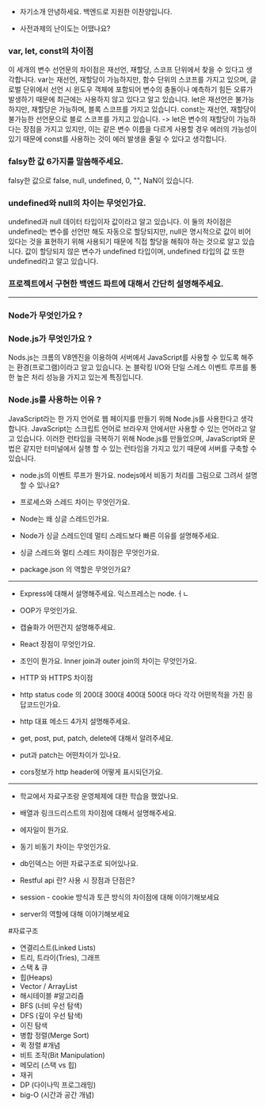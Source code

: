 * 자기소개 
안녕하세요. 백엔드로 지원한 이찬양입니다. 


* 사전과제의 난이도는 어땠나요?

### var, let, const의 차이점
이 세개의 변수 선언문의 차이점은 재선언, 재할당, 스코프 단위에서 찾을 수 있다고 생각합니다.
var는 재선언, 재할당이 가능하지만, 함수 단위의 스코프를 가지고 있으며, 글로벌 단위에서 선언 시 윈도우 객체에 포함되어 변수의 충돌이나 예측하기 힘든 오류가 발생하기 때문에 최근에는 사용하지 않고 있다고 알고 있습니다. 
let은 재선언은 불가능하지만, 재할당은 가능하며, 블록 스코프를 가지고 있습니다. 
const는 재선언, 재할당이 불가능한 선언문으로 블로 스코프를 가지고 있습니다.
  -> let은 변수의 재할당이 가능하다는 장점을 가지고 있지만, 이는 같은 변수 이름을 다르게 사용할 경우 에러의 가능성이 있기 때문에 const를 사용하는 것이 에러 발생을 줄일 수 있다고 생각합니다. 

### falsy한 값 6가지를 말씀해주세요.
falsy한 값으로 false, null, undefined, 0, "", NaN이 있습니다. 

### undefined와 null의 차이는 무엇인가요.
undefined과 null 데이터 타입이자 값이라고 알고 있습니다. 
이 둘의 차이점은 undefined는 변수를 선언만 해도 자동으로 할당되지만, null은 명시적으로 값이 비어 있다는 것을 표현하기 위해 사용되기 때문에 직접 할당을 해줘야 하는 것으로 알고 있습니다. 
값이 할당되지 않은 변수가 undefined 타입이며, undefined 타입의 값 또한 undefined라고 알고 있습니다.

### 프로젝트에서 구현한 백엔드 파트에 대해서 간단히 설명해주세요.

---

### Node가 무엇인가요 ?

### Node.js가 무엇인가요 ? 
Nods.js는 크롬의 V8엔진을 이용하여 서버에서 JavaScript를 사용할 수 있도록 해주는 환경(프로그램)이라고 알고 있습니다.
논 블락킹 I/O와 단일 스레스 이벤트 루프를 통한 높은 처리 성능을 가지고 있는게 특징입니다.
### Node.js를 사용하는 이유 ? 
JavaScript라는 한 가지 언어로 웹 페이지를 만들기 위해 Node.js를 사용한다고 생각합니다. JavaScript는 스크립트 언어로 브라우저 안에서만 사용할 수 있는 언어라고 알고 있습니다. 이러한 런타임을 극복하기 위해 Node.js를 만들었으며, JavaScript와 문법은 같지만 터미널에서 실행 할 수 있는 런타임을 가지고 있기 때문에 서버를 구축할 수 있습니다. 

* node.js의 이벤트 루프가 뭔가요. nodejs에서 비동기 처리를 그림으로 그려서 설명할 수 있나요?



* 프로세스와 스레드 차이는 무엇인가요.

* Node는 왜 싱글 스레드인가요.

* Node가 싱글 스레드인데 멀티 스레드보다 빠른 이유를 설명해주세요.

* 싱글 스레드와 멀티 스레드 차이점은 무엇인가요.

* package.json 의 역할은 무엇인가요?

---

* Express에 대해서 설명해주세요.
익스프레스는 node.ㅓㄴ  

* OOP가 무엇인가요.

* 캡슐화가 어떤건지 설명해주세요.

* React 장점이 무엇인가요. 

* 조인이 뭔가요. Inner join과 outer join의 차이는 무엇인가요.

* HTTP 와 HTTPS 차이점

* http status code 의 200대 300대 400대 500대 마다 각각 어떤목적을 가진 응답코드인가요.

* http 대표 메소드 4가지 설명해주세요.

* get, post, put, patch, delete에 대해서 알려주세요.

* put과 patch는 어떤차이가 있나요.

* cors정보가 http header에 어떻게 표시되던가요.

---

* 학교에서 자료구조랑 운영체제에 대한 학습을 했었나요.

* 배열과 링크드리스트의 차이점에 대해서 설명해주세요.

* 에자일이 뭔가요.

* 동기 비동기 차이는 무엇인가요.

* db인덱스는 어떤 자료구조로 되어있나요.

* Restful api 란? 사용 시 장점과 단점은?

* session - cookie 방식과 토큰 방식의 차이점에 대해 이야기해보세요

* server의 역할에 대해 이야기해보세요

#자료구조
* 연결리스트(Linked Lists)
* 트리, 트라이(Tries), 그래프
* 스택 & 큐
* 힙(Heaps)
* Vector / ArrayList
* 해시테이블
#알고리즘
* BFS (너비 우선 탐색)
* DFS (깊이 우선 탐색)
* 이진 탐색
* 병합 정렬(Merge Sort)
* 퀵 정렬
#개념
* 비트 조작(Bit Manipulation)
* 메모리 (스택 vs 힙)
* 재귀
* DP (다이나믹 프로그래밍)
* big-O (시간과 공간 개념)